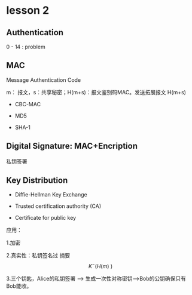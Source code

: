 

# lesson 2

## Authentication

0 - 14 : problem



##  MAC

Message Authentication Code

m： 报文，s：共享秘密；H(m+s)：报文鉴别码MAC。发送拓展报文 H(m+s)

- CBC-MAC

- MD5

- SHA-1


## Digital Signature: MAC+Encription

私钥签署

## Key Distribution

- Diffie-Hellman Key Exchange

- Trusted certification authority (CA)

- Certificate for public key

应用：

1.加密

2.真实性：私钥签名过 摘要 $$K^- (H(m)\ )$$

3.三个钥匙，Alice的私钥签署 --> 生成一次性对称密钥-->Bob的公钥确保只有Bob能收。